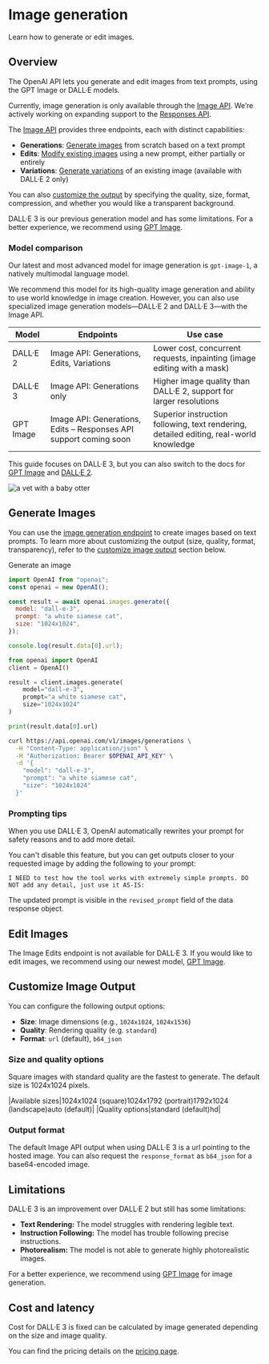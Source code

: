Image generation
================

Learn how to generate or edit images.

Overview
--------

The OpenAI API lets you generate and edit images from text prompts, using the GPT Image or DALL·E models.

Currently, image generation is only available through the [Image API](/docs/api-reference/images). We’re actively working on expanding support to the [Responses API](/docs/api-reference/responses).

The [Image API](/docs/api-reference/images) provides three endpoints, each with distinct capabilities:

*   **Generations**: [Generate images](#generate-images) from scratch based on a text prompt
*   **Edits**: [Modify existing images](#edit-images) using a new prompt, either partially or entirely
*   **Variations**: [Generate variations](#image-variations) of an existing image (available with DALL·E 2 only)

You can also [customize the output](#customize-image-output) by specifying the quality, size, format, compression, and whether you would like a transparent background.

DALL·E 3 is our previous generation model and has some limitations. For a better experience, we recommend using [GPT Image](/docs/guides/image-generation?image-generation-model=gpt-image-1).

### Model comparison

Our latest and most advanced model for image generation is `gpt-image-1`, a natively multimodal language model.

We recommend this model for its high-quality image generation and ability to use world knowledge in image creation. However, you can also use specialized image generation models—DALL·E 2 and DALL·E 3—with the Image API.

|Model|Endpoints|Use case|
|---|---|---|
|DALL·E 2|Image API: Generations, Edits, Variations|Lower cost, concurrent requests, inpainting (image editing with a mask)|
|DALL·E 3|Image API: Generations only|Higher image quality than DALL·E 2, support for larger resolutions|
|GPT Image|Image API: Generations, Edits – Responses API support coming soon|Superior instruction following, text rendering, detailed editing, real-world knowledge|

This guide focuses on DALL·E 3, but you can also switch to the docs for [GPT Image](/docs/guides/image-generation?image-generation-model=gpt-image-1) and [DALL·E 2](/docs/guides/image-generation?image-generation-model=dall-e-2).

![a vet with a baby otter](https://cdn.openai.com/API/docs/images/otter.png)

Generate Images
---------------

You can use the [image generation endpoint](/docs/api-reference/images/create) to create images based on text prompts. To learn more about customizing the output (size, quality, format, transparency), refer to the [customize image output](#customize-image-output) section below.

Generate an image

```javascript
import OpenAI from "openai";
const openai = new OpenAI();

const result = await openai.images.generate({
  model: "dall-e-3",
  prompt: "a white siamese cat",
  size: "1024x1024",
});

console.log(result.data[0].url);
```

```python
from openai import OpenAI
client = OpenAI()

result = client.images.generate(
    model="dall-e-3",
    prompt="a white siamese cat",
    size="1024x1024"
)

print(result.data[0].url)
```

```bash
curl https://api.openai.com/v1/images/generations \
  -H "Content-Type: application/json" \
  -H "Authorization: Bearer $OPENAI_API_KEY" \
  -d '{
    "model": "dall-e-3",
    "prompt": "a white siamese cat",
    "size": "1024x1024"
  }'
```

### Prompting tips

When you use DALL·E 3, OpenAI automatically rewrites your prompt for safety reasons and to add more detail.

You can't disable this feature, but you can get outputs closer to your requested image by adding the following to your prompt:

`I NEED to test how the tool works with extremely simple prompts. DO NOT add any detail, just use it AS-IS:`

The updated prompt is visible in the `revised_prompt` field of the data response object.

Edit Images
-----------

The Image Edits endpoint is not available for DALL·E 3. If you would like to edit images, we recommend using our newest model, [GPT Image](/docs/guides/image-generation?image-generation-model=gpt-image-1).

Customize Image Output
----------------------

You can configure the following output options:

*   **Size**: Image dimensions (e.g., `1024x1024`, `1024x1536`)
*   **Quality**: Rendering quality (e.g. `standard`)
*   **Format**: `url` (default), `b64_json`

### Size and quality options

Square images with standard quality are the fastest to generate. The default size is 1024x1024 pixels.

|Available sizes|1024x1024 (square)1024x1792 (portrait)1792x1024 (landscape)auto (default)|
|Quality options|standard (default)hd|

### Output format

The default Image API output when using DALL·E 3 is a url pointing to the hosted image. You can also request the `response_format` as `b64_json` for a base64-encoded image.

Limitations
-----------

DALL·E 3 is an improvement over DALL·E 2 but still has some limitations:

*   **Text Rendering:** The model struggles with rendering legible text.
*   **Instruction Following:** The model has trouble following precise instructions.
*   **Photorealism:** The model is not able to generate highly photorealistic images.

For a better experience, we recommend using [GPT Image](/docs/guides/image-generation?image-generation-model=gpt-image-1) for image generation.

Cost and latency
----------------

Cost for DALL·E 3 is fixed can be calculated by image generated depending on the size and image quality.

You can find the pricing details on the [pricing page](/pricing#image-generation).